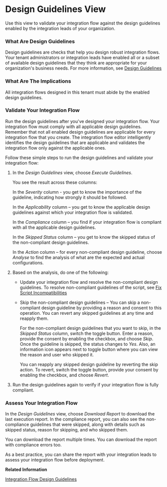 <!-- loiod62dfe018a44412db0de79175f052ff3 -->

# Design Guidelines View

Use this view to validate your integration flow against the design guidelines enabled by the integration leads of your organization.





### What Are Design Guidelines

Design guidelines are checks that help you design robust integration flows. Your tenant administrators or integration leads have enabled all or a subset of available design guidelines that they think are appropriate for your organization's business needs. For more information, see [Design Guidelines](IntegrationSettings/design-guidelines-4d1c84f.md)



### What Are The Implications

All integration flows designed in this tenant must abide by the enabled design guidelines.



### Validate Your Integration Flow

Run the design guidelines after you've designed your integration flow. Your integration flow must comply with all applicable design guidelines. Remember that not all enabled design guidelines are applicable for every integration flow that you create. The integration flow editor intelligently identifies the design guidelines that are applicable and validates the integration flow only against the applicable ones.

Follow these simple steps to run the design guidelines and validate your integration flow:

1.  In the *Design Guidelines* view, choose *Execute Guidelines*.

    You see the result across these columns:

    In the *Severity* column - you get to know the importance of the guideline, indicating how strongly it should be followed.

    In the *Applicability* column – you get to know the applicable design guidelines against which your integration flow is validated.

    In the *Compliance* column – you find if your integration flow is compliant with all the applicable design guidelines.

    In the *Skipped Status* column – you get to know the skipped status of the non-compliant design guidelines.

    In the *Action* column – for every non-compliant design guideline, choose *Analyse* to find the analysis of what are the expected and actual configurations.

2.  Based on the analysis, do one of the following:

    -   Update your integration flow and resolve the non-compliant design guidelines. To resolve non-compliant guidelines of the script, see [Fix Script Incompatibilities](https://help.sap.com/docs/integration-suite/sap-integration-suite/fix-script-incompatibilities?state)

    -   Skip the non-compliant design guidelines – You can skip a non-compliant design guideline by providing a reason and consent to this operation. You can revert any skipped guidelines at any time and reapply them.

        For the non-compliant design guidelines that you want to skip, in the *Skipped Status* column, switch the toggle button. Enter a reason, provide the consent by enabling the checkbox, and choose *Skip*. Once the guideline is skipped, the status changes to *Yes*. Also, an information icon appears next to toggle button where you can view the reason and user who skipped it.

        You can reapply any skipped design guideline by reverting the skip action. To revert, switch the toggle button, provide your consent by enabling the checkbox, and choose *Revert*.


3.  Run the design guidelines again to verify if your integration flow is fully compliant.




### Assess Your Integration Flow

In the *Design Guidelines* view, choose *Download Report* to download the last execution report. In the compliance report, you can also see the non-compliance guidelines that were skipped, along with details such as skipped status, reason for skipping, and who skipped them.

You can download the report multiple times. You can download the report with compliance errors too.

As a best practice, you can share the report with your integration leads to assess your integration flow before deployment.

**Related Information**  


[Integration Flow Design Guidelines](integration-flow-design-guidelines-6803389.md "As an integration developer, you need to make sure that you design integration flows in a robust fashion in order to safeguard your company's mission-critical business processes.")

